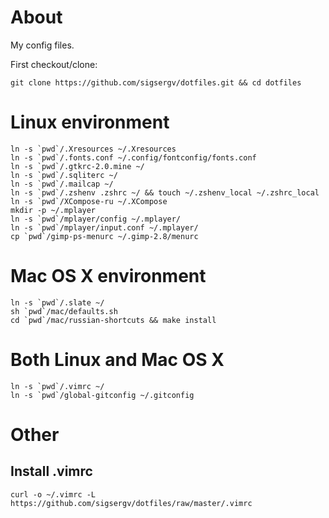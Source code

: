 About
=====

My config files.

First checkout/clone:

    git clone https://github.com/sigsergv/dotfiles.git && cd dotfiles

Linux environment
=================

    ln -s `pwd`/.Xresources ~/.Xresources
    ln -s `pwd`/.fonts.conf ~/.config/fontconfig/fonts.conf
    ln -s `pwd`/.gtkrc-2.0.mine ~/
    ln -s `pwd`/.sqliterc ~/
    ln -s `pwd`/.mailcap ~/
    ln -s `pwd`/.zshenv .zshrc ~/ && touch ~/.zshenv_local ~/.zshrc_local
    ln -s `pwd`/XCompose-ru ~/.XCompose
    mkdir -p ~/.mplayer
    ln -s `pwd`/mplayer/config ~/.mplayer/
    ln -s `pwd`/mplayer/input.conf ~/.mplayer/
    cp `pwd`/gimp-ps-menurc ~/.gimp-2.8/menurc

Mac OS X environment
====================

    ln -s `pwd`/.slate ~/
    sh `pwd`/mac/defaults.sh
    cd `pwd`/mac/russian-shortcuts && make install
    

Both Linux and Mac OS X
=======================

    ln -s `pwd`/.vimrc ~/
    ln -s `pwd`/global-gitconfig ~/.gitconfig


Other
=====

Install .vimrc
--------------

    curl -o ~/.vimrc -L https://github.com/sigsergv/dotfiles/raw/master/.vimrc


